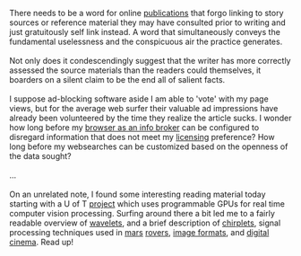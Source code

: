 There needs to be a word for online <a href="http://www.nytimes.com/2007/01/07/technology/07net.html?pagewanted=2&amp;ei=5088&amp;amp;amp;amp;amp;amp;amp;amp;en=2d1ccd4e0cd204b8&amp;ex=1325826000&amp;partner=rssnyt&amp;emc=rss" target="_blank">publications</a> that forgo linking to story sources or reference material they may have consulted prior to writing and just gratuitously self link instead. A word  that simultaneously conveys the fundamental uselessness and the conspicuous air the practice generates.<br /><br />Not only does it condescendingly suggest that the writer has more correctly assessed the source materials than the readers could themselves, it boarders on a silent claim to be the end all of salient facts.<br /><br />I suppose ad-blocking software aside I am able to 'vote' with my page views, but for the average web surfer their valuable ad impressions have already been volunteered by the time they realize the article sucks.  I wonder how long before my <a href="http://www.readwriteweb.com/archives/mozilla_does_microformats_firefox3.php" target="_blank">browser as an info broker</a> can be configured to disregard information that does not meet my <a href="http://microformats.org/wiki/rel-license" target="_blank">licensing</a> preference?  How long before my websearches can be customized based on the openness of the data sought?<br /><br />...<br /><br />On an unrelated note, I found some interesting reading material today starting with a U of T <a href="http://openvidia.sourceforge.net/" target="_blank">project</a> which uses programmable GPUs for real time computer vision processing.  Surfing around there a bit led me to a fairly readable overview of <a href="http://perso.orange.fr/polyvalens/clemens/wavelets/wavelets.html" target="_blank">wavelets</a>, and a brief description of <a href="http://wearcam.org/chirplet.htm" target="_blank">chirplets</a>, signal processing techniques used in <a href="http://en.wikipedia.org/wiki/ICER" target="_blank">mars</a> <a href="http://tmo.jpl.nasa.gov/progress_report/42-155/155J.pdf" target="_blank">rovers</a>,  <a href="http://en.wikipedia.org/wiki/JPEG_2000">image formats</a>, and <a href="http://www.dcimovies.com/" target="_blank">digital cinema</a>.  Read up!